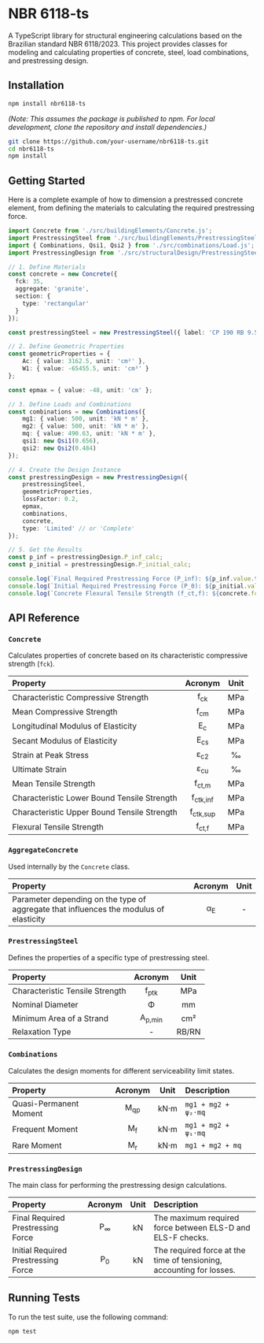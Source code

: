 # NBR 6118-ts

A TypeScript library for structural engineering calculations based on the Brazilian standard NBR 6118/2023. This project provides classes for modeling and calculating properties of concrete, steel, load combinations, and prestressing design.

## Installation

```bash
npm install nbr6118-ts
```
*(Note: This assumes the package is published to npm. For local development, clone the repository and install dependencies.)*

```bash
git clone https://github.com/your-username/nbr6118-ts.git
cd nbr6118-ts
npm install
```

## Getting Started

Here is a complete example of how to dimension a prestressed concrete element, from defining the materials to calculating the required prestressing force.

```typescript
import Concrete from './src/buildingElements/Concrete.js';
import PrestressingSteel from './src/buildingElements/PrestressingSteel.js';
import { Combinations, Qsi1, Qsi2 } from './src/combinations/Load.js';
import PrestressingDesign from './src/structuralDesign/PrestressingSteel.js';

// 1. Define Materials
const concrete = new Concrete({
  fck: 35,
  aggregate: 'granite',
  section: {
    type: 'rectangular'
  }
});

const prestressingSteel = new PrestressingSteel({ label: 'CP 190 RB 9.5' });

// 2. Define Geometric Properties
const geometricProperties = {
    Ac: { value: 3162.5, unit: 'cm²' },
    W1: { value: -65455.5, unit: 'cm³' }
};

const epmax = { value: -48, unit: 'cm' };

// 3. Define Loads and Combinations
const combinations = new Combinations({
    mg1: { value: 500, unit: 'kN * m' },
    mg2: { value: 500, unit: 'kN * m' },
    mq: { value: 490.63, unit: 'kN * m' },
    qsi1: new Qsi1(0.656),
    qsi2: new Qsi2(0.484)
});

// 4. Create the Design Instance
const prestressingDesign = new PrestressingDesign({
    prestressingSteel,
    geometricProperties,
    lossFactor: 0.2,
    epmax,
    combinations,
    concrete,
    type: 'Limited' // or 'Complete'
});

// 5. Get the Results
const p_inf = prestressingDesign.P_inf_calc;
const p_initial = prestressingDesign.P_initial_calc;

console.log(`Final Required Prestressing Force (P_inf): ${p_inf.value.toFixed(2)} ${p_inf.unit}`);
console.log(`Initial Required Prestressing Force (P_0): ${p_initial.value.toFixed(2)} ${p_initial.unit}`);
console.log(`Concrete Flexural Tensile Strength (f_ct,f): ${concrete.fctf.value.toFixed(2)} ${concrete.fctf.unit}`);
```

## API Reference

### `Concrete`

Calculates properties of concrete based on its characteristic compressive strength (`fck`).

| Property                                    | Acronym               | Unit |
| :------------------------------------------ | :-------------------: | :--: |
| Characteristic Compressive Strength         | f<sub>ck</sub>        | MPa  |
| Mean Compressive Strength                   | f<sub>cm</sub>        | MPa  |
| Longitudinal Modulus of Elasticity          | E<sub>c</sub>         | MPa  |
| Secant Modulus of Elasticity                | E<sub>cs</sub>        | MPa  |
| Strain at Peak Stress                       | &epsilon;<sub>c2</sub>| ‰    |
| Ultimate Strain                             | &epsilon;<sub>cu</sub>| ‰    |
| Mean Tensile Strength                       | f<sub>ct,m</sub>      | MPa  |
| Characteristic Lower Bound Tensile Strength | f<sub>ctk,inf</sub>   | MPa  |
| Characteristic Upper Bound Tensile Strength | f<sub>ctk,sup</sub>   | MPa  |
| Flexural Tensile Strength                   | f<sub>ct,f</sub>      | MPa  |

### `AggregateConcrete`

Used internally by the `Concrete` class.

| Property                                                                   | Acronym       | Unit |
| :------------------------------------------------------------------------- | :-----------: | :--: |
| Parameter depending on the type of aggregate that influences the modulus of elasticity | α<sub>E</sub> | -    |

### `PrestressingSteel`

Defines the properties of a specific type of prestressing steel.

| Property                      | Acronym             | Unit |
| :---------------------------- | :-----------------: | :--: |
| Characteristic Tensile Strength | f<sub>ptk</sub>     | MPa  |
| Nominal Diameter              | &Phi;               | mm   |
| Minimum Area of a Strand      | A<sub>p,min</sub>   | cm²  |
| Relaxation Type               | -                   | RB/RN|

### `Combinations`

Calculates the design moments for different serviceability limit states.

| Property                   | Acronym           | Unit   | Description                |
| :------------------------- | :---------------: | :----: | :------------------------- |
| Quasi-Permanent Moment     | M<sub>qp</sub>    | kN·m   | `mg1 + mg2 + ψ₂·mq`        |
| Frequent Moment            | M<sub>f</sub>     | kN·m   | `mg1 + mg2 + ψ₁·mq`        |
| Rare Moment                | M<sub>r</sub>     | kN·m   | `mg1 + mg2 + mq`           |

### `PrestressingDesign`

The main class for performing the prestressing design calculations.

| Property                                | Acronym           | Unit | Description                                                              |
| :-------------------------------------- | :---------------: | :--: | :----------------------------------------------------------------------- |
| Final Required Prestressing Force       | P<sub>&infin;</sub> | kN   | The maximum required force between ELS-D and ELS-F checks.               |
| Initial Required Prestressing Force     | P<sub>0</sub>     | kN   | The required force at the time of tensioning, accounting for losses.     |

## Running Tests

To run the test suite, use the following command:

```bash
npm test
```


